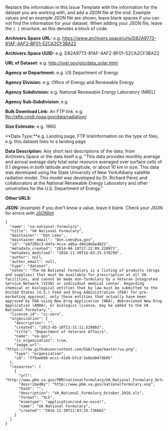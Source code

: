 Replace the information in this Issue Template with the information for the dataset you are working with, and add a JSON file at the end. Example values and an example JSON file are shown, leave blank spaces if you can not find the information for your dataset.
When adding your JSON file, leave the ``` { } ``` structure, as this denotes a block of code.

**Archivers.Space URL:** e.g. https://www.archivers.space/urls/D82A9773-81AF-4AF2-BF01-52CA2CF3BA22

**Archivers.Space UUID:** e.g. D82A9773-81AF-4AF2-BF01-52CA2CF3BA22

**URL of Dataset:** e.g. http://nrel.gov/gis/data_solar.html

**Agency or Department:** e.g. US Department of Energy 

**Agency Division:** e.g. Office of Energy and Renewable Energy

**Agency Subdivision:** e.g. National Renewable Energy Laboratory (NREL)

**Agency Sub-Subdivision:** e.g. 

**Bulk Download Link:** An FTP link. e.g. ftp://aftp.cmdl.noaa.gov/data/radiation/

**Size Estimate:** e.g. 196G

**Data Type:**e.g. Landing page, FTP linkInformation on the type of files, e.g. this dataset links to a landing page

**Data Description:** Any short text descriptions of the data, from Archivers.Space or the data itself e.g. "This data provides monthly average and annual average daily total solar resource averaged over surface cells of 0.1 degrees in both latitude and longitude, or about 10 km in size. This data was developed using the State University of New York/Albany satellite radiation model. This model was developed by Dr. Richard Perez and collaborators at the National Renewable Energy Laboratory and other universities for the U.S. Department of Energy." 

**Other URLS:**

**JSON:**
(example)
If you don't know a value, leave it blank. Check your JSON for errors with [JSONlint](http://jsonlint.com/)
```
{
  "name": "va-national-formulary",
  "title": "VA National Formulary",
  "maintainer": "Don Lees",
  "maintainer_email": "Don.Lees@va.gov",
  "id": "e97205c3-d4fa-4cce-a8ba-49e18ebe4821",
  "metadata_created": "2014-04-18T17:22:09.228971",
  "metadata_modified": "2016-11-30T16:03:25.578299",
  "author": null,
  "author_email": null,
  "type": "dataset",
  "notes": "The VA National Formulary is a listing of products (drugs and supplies) that must be available for prescription at all VA facilities, and cannot be made non-formulary by a Veteran Integrated Service Network (VISN) or individual medical center. Regarding chemical or biological entities that by law must be submitted to the United States (U.S.) Food and Drug Administration (FDA) for pre-marketing approval, only those entities that actually have been approved by FDA using New Drug Application (NDA), Abbreviated New Drug Application (ANDA), or biologics license, may be added to the VA National Formulary.",
  "license_id": "cc-zero",
  "organization": {
    "description": "",
    "created": "2013-05-18T11:31:11.529883",
    "title": "Department of Veterans Affairs",
    "name": "va-gov",
    "is_organization": true,
    "image_url": "https://raw.githubusercontent.com/GSA/logo/master/va.png",
    "type": "organization",
    "id": "ff9ae098-eccc-41d8-bfcd-5e8ed047db05"
  },
  "resources": [
    {
      "url": "http://www.pbm.va.gov/PBM/nationalformulary/VA_National_Formulary_October_2016.xls",
      "describedBy": "http://www.pbm.va.gov/nationalformulary.asp",
      "hash": "",
      "description": "VA_National_Formulary_October_2016.xls",
      "format": "XLS",
      "mimetype": "application/vnd.ms-excel",
      "name": "VA National Formulary",
      "created": "2016-11-30T11:03:25.736662"
    }
  ]
}
```

